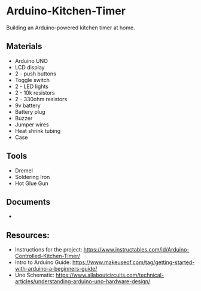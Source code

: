 # Arduino-Kitchen-Timer
Building an Arduino-powered kitchen timer at home.


## Materials
  * Arduino UNO
  * LCD display
  * 2 - push buttons
  * Toggle switch
  * 2 - LED lights
  * 2 - 10k resistors
  * 2 - 330ohm resistors
  * 9v battery
  * Battery plug
  * Buzzer
  * Jumper wires
  * Heat shrink tubing
  * Case


## Tools
  * Dremel
  * Soldering Iron
  * Hot Glue Gun
  
## Documents
 * 


## Resources:
  * Instructions for the project: https://www.instructables.com/id/Arduino-Controlled-Kitchen-Timer/
  * Intro to Arduino Guide: https://www.makeuseof.com/tag/getting-started-with-arduino-a-beginners-guide/
  * Uno Schematic: https://www.allaboutcircuits.com/technical-articles/understanding-arduino-uno-hardware-design/
